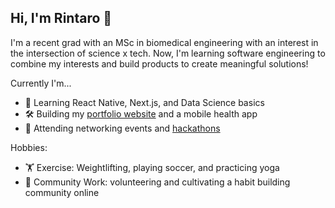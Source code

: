## Hi, I'm Rintaro 👋

<!--
**rmasuda12/rmasuda12** is a ✨ _special_ ✨ repository because its `README.md` (this file) appears on your GitHub profile.

Here are some ideas to get you started:

- 🔭 I’m currently working on ...
- 🌱 I’m currently learning ...
- 👯 I’m looking to collaborate on ...
- 🤔 I’m looking for help with ...
- 💬 Ask me about ...
- 📫 How to reach me: ...
- 😄 Pronouns: ...
- ⚡ Fun fact: ...
-->
I'm a recent grad with an MSc in biomedical engineering with an interest in the intersection of science x tech. Now, I'm learning software engineering to combine my interests and build products to create meaningful solutions! 

Currently I'm...
- 🌱  Learning React Native, Next.js, and Data Science basics
- 🛠️  Building my [portfolio website](https://rintaro-masuda.vercel.app) and a mobile health app
- 🔭  Attending networking events and [hackathons](https://devpost.com/masudarinta?ref_content=user-portfolio&ref_feature=portfolio&ref_medium=global-nav)

Hobbies: 
- 🏋  Exercise: Weightlifting, playing soccer, and practicing yoga
- 🙌  Community Work: volunteering and cultivating a habit building community online
